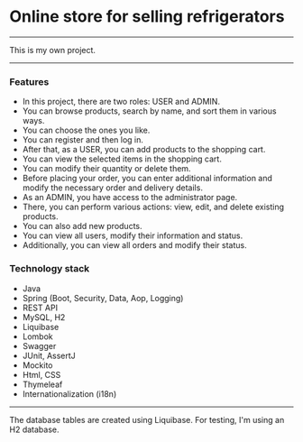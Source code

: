 # Online store for selling refrigerators
<hr>
This is my own project.
<hr>

### Features


* In this project, there are two roles: USER and ADMIN.
* You can browse products, search by name, and sort them in various ways.
* You can  choose the ones you like.
* You can register and then log in.
* After that, as a USER, you can add products to the shopping cart.
* You can view the selected items in the shopping cart. 
* You can modify their quantity or delete them.
* Before placing your order, you can enter additional information and modify the necessary order and delivery details.
* As an ADMIN, you have access to the administrator page. 
* There, you can perform various actions: view, edit, and delete existing products. 
* You can also add new products. 
* You can view all users, modify their information and status. 
* Additionally, you can view all orders and modify their status.

### Technology stack
* Java 
* Spring (Boot, Security, Data, Aop, Logging)
* REST API
* MySQL, H2
* Liquibase
* Lombok
* Swagger
* JUnit, AssertJ
* Mockito
* Html, CSS
* Thymeleaf
* Internationalization (i18n)



<hr>
The database tables are created using Liquibase. 
For testing, I'm using an H2 database.
<br>